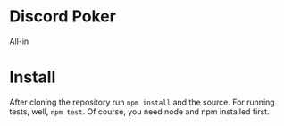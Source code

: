# Discord Poker

All-in

# Install

After cloning the repository run `npm install` and the source. For running tests, well, `npm test`. Of course, you need node and npm installed first.
